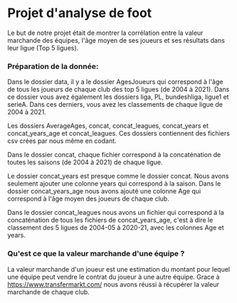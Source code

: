 # Projet d'analyse de foot

Le but de notre projet était de montrer la corrélation entre la valeur marchande des équipes, l'âge moyen de ses joueurs et ses résultats dans leur ligue (Top 5 ligues).

### Préparation de la donnée:

Dans le dossier data, il y a le dossier AgesJoueurs qui correspond à l'âge de tous les joueurs de chaque club des top 5 ligues (de 2004 à 2021). 
Dans ce dossier vous avez également les dossiers liga, PL, bundeshliga, ligue1 et serieA. Dans ces derniers, vous avez les classements de chaque ligue de 2004 à 2021. 

Les dossiers AverageAges, concat, concat_leagues, concat_years et concat_years_age et concat_leagues. Ces dossiers contiennent des fichiers csv crées par nous même en codant. 

Dans le dossier concat, chaque fichier correspond à la concaténation de toutes les saisons (de 2004 à 2021) de chaque ligue.

Le dossier concat_years est presque comme le dossier concat. Nous avons seulement ajouter une colonne years qui correspond à la saison. Dans le dossier concat_years_age nous avons ajouté une colonne Age qui correspond à l'âge moyen des joueurs de chaque club. 

Dans le dossier concat_leagues nous avons un fichier qui correspond à la concaténation de tous les fichiers de concat_years_age, c'est à dire le classement des 5 ligues de 2004-05 à 2020-21, avec les colonnes Age et years. 

### Qu'est ce que la valeur marchande d'une équipe ? 

La valeur marchande d'un joueur est une estimation du montant pour lequel une équipe peut vendre le contrat du joueur à une autre équipe. Grace à https://www.transfermarkt.com/ nous avons réussi à récupérer la valeur marchande de chaque club. 
